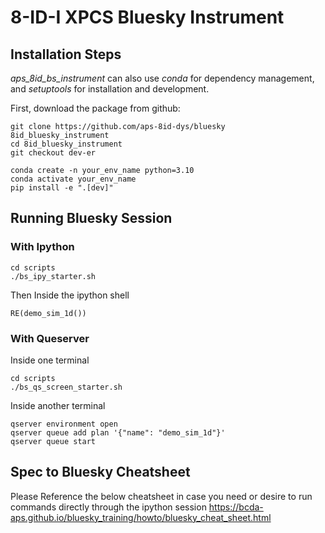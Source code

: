 # 8-ID-I XPCS Bluesky Instrument

## Installation Steps
*aps_8id_bs_instrument* can also use *conda* for dependency management, and
*setuptools* for installation and development.

First, download the package from github:

```
git clone https://github.com/aps-8id-dys/bluesky 8id_bluesky_instrument
cd 8id_bluesky_instrument
git checkout dev-er
```

```
conda create -n your_env_name python=3.10
conda activate your_env_name
pip install -e ".[dev]"
```

## Running Bluesky Session
### With Ipython

```
cd scripts
./bs_ipy_starter.sh
```

Then Inside the ipython shell
```
RE(demo_sim_1d())
```

### With Queserver

Inside one terminal
```
cd scripts
./bs_qs_screen_starter.sh
```

Inside another terminal
```
qserver environment open
qserver queue add plan '{"name": "demo_sim_1d"}'
qserver queue start
```

## Spec to Bluesky Cheatsheet
Please Reference the below cheatsheet in case you need or desire to run commands directly through the ipython session
https://bcda-aps.github.io/bluesky_training/howto/bluesky_cheat_sheet.html
